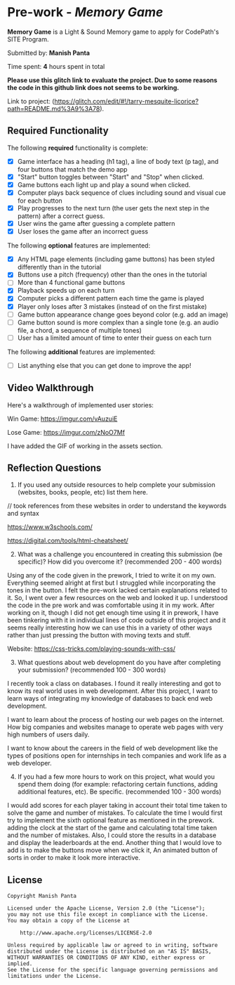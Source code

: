 # Pre-work - *Memory Game*

**Memory Game** is a Light & Sound Memory game to apply for CodePath's SITE Program. 

Submitted by: **Manish Panta**

Time spent: **4** hours spent in total

**Please use this glitch link to evaluate the project. Due to some reasons the code in this github link does not seems to be working.**

Link to project: (https://glitch.com/edit/#!/tarry-mesquite-licorice?path=README.md%3A9%3A78).

## Required Functionality

The following **required** functionality is complete:

* [X] Game interface has a heading (h1 tag), a line of body text (p tag), and four buttons that match the demo app
* [X] "Start" button toggles between "Start" and "Stop" when clicked. 
* [X] Game buttons each light up and play a sound when clicked. 
* [X] Computer plays back sequence of clues including sound and visual cue for each button
* [X] Play progresses to the next turn (the user gets the next step in the pattern) after a correct guess. 
* [X] User wins the game after guessing a complete pattern
* [X] User loses the game after an incorrect guess

The following **optional** features are implemented:

* [X] Any HTML page elements (including game buttons) has been styled differently than in the tutorial
* [X] Buttons use a pitch (frequency) other than the ones in the tutorial
* [ ] More than 4 functional game buttons
* [X] Playback speeds up on each turn
* [X] Computer picks a different pattern each time the game is played
* [X] Player only loses after 3 mistakes (instead of on the first mistake)
* [ ] Game button appearance change goes beyond color (e.g. add an image)
* [ ] Game button sound is more complex than a single tone (e.g. an audio file, a chord, a sequence of multiple tones)
* [ ] User has a limited amount of time to enter their guess on each turn

The following **additional** features are implemented:

- [ ] List anything else that you can get done to improve the app!

## Video Walkthrough

Here's a walkthrough of implemented user stories:

Win Game: https://imgur.com/vAuzuiE

Lose Game: https://imgur.com/zNoO7Mf

I have added the GIF of working in the assets section.


## Reflection Questions
1. If you used any outside resources to help complete your submission (websites, books, people, etc) list them here. 

// took references from these websites in order to understand the keywords and syntax

https://www.w3schools.com/ 

https://digital.com/tools/html-cheatsheet/


2. What was a challenge you encountered in creating this submission (be specific)? How did you overcome it? (recommended 200 - 400 words) 
  
  Using any of the code given in the prework, I tried to write it on my own. Everything seemed alright at first but I struggled while incorporating the tones in the button. I felt the pre-work lacked certain explanations related to it. So, I went over a few resources on the web and looked it up. I understood the code in the pre work and was comfortable using it in my work. After working on it, though I did not get enough time using it in prework, I have been tinkering with it in individual lines of code outside of this project and it seems really interesting how we can use this in a variety of other ways rather than just pressing the button with moving texts and stuff.

Website: https://css-tricks.com/playing-sounds-with-css/


3. What questions about web development do you have after completing your submission? (recommended 100 - 300 words) 

I recently took a class on databases. I found it really interesting and got to know its real world uses in web development. After this project, I want to learn ways of integrating my knowledge of databases to back end web development. 

I want to learn about the process of hosting our web pages on the internet. How big companies and websites manage to operate web pages with very high numbers of users daily.

I want to know about the careers in the field of web development like the types of positions open for internships in tech companies and work life as a web developer. 

 
4. If you had a few more hours to work on this project, what would you spend them doing (for example: refactoring certain functions, adding additional features, etc). Be specific. (recommended 100 - 300 words) 
  
  I would add scores for each player taking in account their total time taken to solve the game and number of mistakes. To calculate the time I would first try to implement the sixth optional feature as mentioned in the prework. adding the clock at the start of the game and calculating total time taken and the number of mistakes. Also, I could store the results in a database and display the leaderboards at the end.  Another thing that I would love to add is to make the buttons move when we click it, An animated button of sorts in order to make it look more interactive.



## License

    Copyright Manish Panta

    Licensed under the Apache License, Version 2.0 (the "License");
    you may not use this file except in compliance with the License.
    You may obtain a copy of the License at

        http://www.apache.org/licenses/LICENSE-2.0

    Unless required by applicable law or agreed to in writing, software
    distributed under the License is distributed on an "AS IS" BASIS,
    WITHOUT WARRANTIES OR CONDITIONS OF ANY KIND, either express or implied.
    See the License for the specific language governing permissions and
    limitations under the License.
